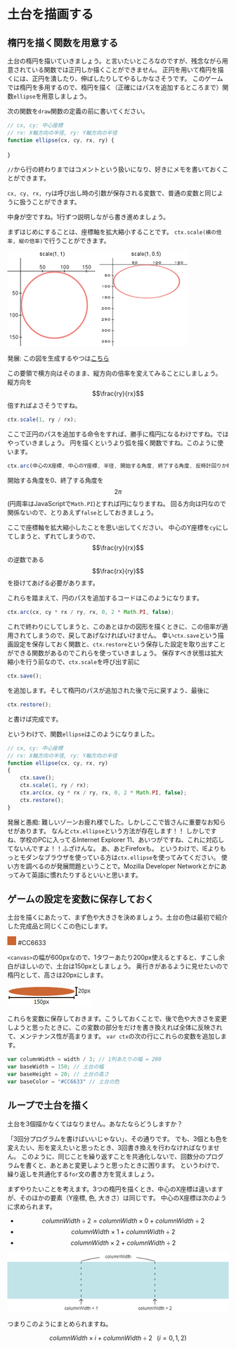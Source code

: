 # 土台を描画する

## 楕円を描く関数を用意する
土台の楕円を描いていきましょう。と言いたいところなのですが、残念ながら用意されている関数では正円しか描くことができません。
正円を用いて楕円を描くには、正円を潰したり、伸ばしたりしてやるしかなさそうです。
このゲームでは楕円を多用するので、楕円を描く（正確にはパスを追加するところまで）関数`ellipse`を用意しましょう。

次の関数を`draw`関数の定義の前に書いてください。

```javascript
// cx, cy: 中心座標
// rx: X軸方向の半径, ry: Y軸方向の半径
function ellipse(cx, cy, rx, ry) {
    
}
```

`//`から行の終わりまではコメントという扱いになり、好きにメモを書いておくことができます。

`cx, cy, rx, ry`は呼び出し時の引数が保存される変数で、普通の変数と同じように扱うことができます。

中身が空ですね。1行ずつ説明しながら書き進めましょう。

まずはじめにすることは、座標軸を拡大縮小することです。
`ctx.scale(横の倍率, 縦の倍率)`で行うことができます。

![scaleの比較](images/scale.png)

<div class="advance">
<p>発展: この図を生成するやつは<a href="samples/scale.html">こちら</a></p>
</div>

この要領で横方向はそのまま、縦方向の倍率を変えてみることにしましょう。
縦方向を $$\frac{ry}{rx}$$ 倍すればよさそうですね。

```javascript
ctx.scale(1, ry / rx);
```

ここで正円のパスを追加する命令をすれば、勝手に楕円になるわけですね。ではやっていきましょう。
円を描くというより弧を描く関数ですね。このように使います。

```javascript
ctx.arc(中心のX座標, 中心のY座標, 半径, 開始する角度, 終了する角度, 反時計回りか時計回りか)
```

開始する角度を0、終了する角度を $$2\pi$$ (円周率はJavaScriptで`Math.PI`)とすれば円になりますね。
回る方向は円なので関係ないので、とりあえず`false`としておきましょう。

ここで座標軸を拡大縮小したことを思い出してください。
中心のY座標を`cy`にしてしまうと、ずれてしまうので、 $$\frac{ry}{rx}$$ の逆数である $$\frac{rx}{ry}$$ を掛けてあげる必要があります。

これらを踏まえて、円のパスを追加するコードはこのようになります。

```javascript
ctx.arc(cx, cy * rx / ry, rx, 0, 2 * Math.PI, false);
```

これで終わりにしてしまうと、このあとほかの図形を描くときに、この倍率が適用されてしまうので、戻してあげなければいけません。
幸い`ctx.save`という描画設定を保存しておく関数と、`ctx.restore`という保存した設定を取り出すことができる関数があるのでこれらを使っていきましょう。
保存すべき状態は拡大縮小を行う前なので、`ctx.scale`を呼び出す前に
```javascript
ctx.save();
```
を追加します。そして楕円のパスが追加された後で元に戻すよう、最後に
```javascript
ctx.restore();
```
と書けば完成です。

というわけで、関数`ellipse`はこのようになりました。

```javascript
// cx, cy: 中心座標
// rx: X軸方向の半径, ry: Y軸方向の半径
function ellipse(cx, cy, rx, ry)
{
    ctx.save();
    ctx.scale(1, ry / rx);
    ctx.arc(cx, cy * rx / ry, rx, 0, 2 * Math.PI, false);
    ctx.restore();
}
```

<div class="advance">
<p>
発展と愚痴: 難しいゾーンお疲れ様でした。しかしここで皆さんに重要なお知らせがあります。
なんと<code>ctx.ellipse</code>という方法が存在します！！
しかしですね、学校のPCに入ってるInternet Explorer 11、あいつがですね、これに対応してないんですよ！！ふざけんな。
あ、あとFirefoxも。
というわけで、IEよりもっとモダンなブラウザを使っている方は<code>ctx.ellipse</code>を使ってみてください。
使い方を調べるのが発展問題ということで。Mozilla Developer Networkとかにあってみて英語に慣れたりするといいと思います。
</p>
</div>

## ゲームの設定を変数に保存しておく
土台を描くにあたって、まず色や大きさを決めましょう。土台の色は最初で紹介した完成品と同じくこの色にします。

<span style="background-color:#CC6633;display:inline-block;width:20px;height:20px"></span> #CC6633

`<canvas>`の幅が600pxなので、1タワーあたり200px使えるとすると、すこし余白がほしいので、土台は150pxとしましょう。
奥行きがあるように見せたいので楕円として、高さは20pxにします。

![土台の大きさ](images/base.png)

これらを変数に保存しておきます。こうしておくことで、後で色や大きさを変更しようと思ったときに、この変数の部分をだけを書き換えれば全体に反映されて、メンテナンス性が高まります。
`var ctx`の次の行にこれらの変数を追加します。

```javascript
var columnWidth = width / 3; // 1列あたりの幅 = 200
var baseWidth = 150; // 土台の幅
var baseHeight = 20; // 土台の高さ
var baseColor = "#CC6633" // 土台の色
```

## ループで土台を描く
土台を3個描かなくてはなりません。あなたならどうしますか？

「3回分プログラムを書けばいいじゃない」、その通りです。
でも、3個とも色を変えたい、形を変えたいと思ったとき、3回書き換えを行わなければなりません。
このように、同じことを繰り返すことを共通化しないで、回数分のプログラムを書くと、あとあと変更しようと思ったときに困ります。
というわけで、繰り返しを共通化する`for`文の書き方を覚えましょう。

まずやりたいことを考えます。3つの楕円を描くとき、中心のX座標は違いますが、そのほかの要素（Y座標, 色, 大きさ）は同じです。
中心のX座標は次のように求められます。

* $$columnWidth \div 2 = columnWidth \times 0 + columnWidth \div 2$$
* $$columnWidth \times 1 + columnWidth \div 2$$
* $$columnWidth \times 2 + columnWidth \div 2$$

![X座標](images/basexc.png)

つまりこのようにまとめられますね。

$$
columnWidth \times i + columnWidth \div 2 \;\;\; (i = 0, 1, 2)
$$